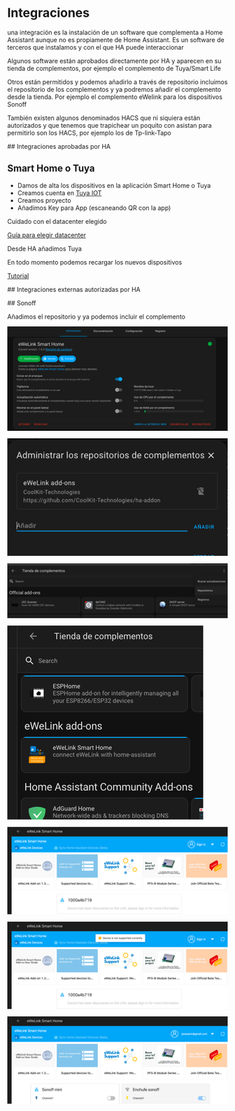 # Integraciones
 una integración es la instalación de un software que complementa a Home Assistant aunque no es propiamente de Home Assistant. Es un software de terceros que instalamos y con el que HA puede interaccionar

 Algunos software están aprobados directamente por HA y aparecen en su tienda de complementos, por ejemplo el complemento de Tuya/Smart Life

Otros están permitidos y podemos añadirlo a través de repositorio incluimos el repositorio de los complementos y ya podremos añadir el complemento desde la tienda. Por ejemplo el complemento eWelink para los dispositivos Sonoff



También existen algunos denominados HACS que ni siquiera están autorizados y que tenemos que trapichear un poquito con asistan para permitirlo son los HACS, por ejemplo los de Tp-link-Tapo

## Integraciones aprobadas por HA

## Smart Home o Tuya

* Damos de alta los dispositivos en la aplicación Smart Home o Tuya
* Creamos cuenta en [Tuya IOT](https://iot.tuya.com/cloud/?id=p1699222959241ncyp7x)
* Creamos proyecto
* Añadimos Key para App (escaneando QR con la app)

Cuidado con el datacenter elegido

[Guía para elegir datacenter](https://github.com/tuya/tuya-home-assistant/blob/main/docs/regions_dataCenters.md)

Desde HA añadimos Tuya 

En todo momento podemos recargar los nuevos dispositivos

[Tutorial](https://www.home-assistant.io/integrations/tuya)

## Integraciones externas autorizadas por HA

## Sonoff

Añadimos el repositorio y ya podemos incluir el complemento

![](./images/HA_sonoff_1.png)

![](./images/HA_sonoff_2.png)

![](./images/HA_sonoff_3.png)

![](./images/HA_sonoff_4.png)

![](./images/HA_sonoff_5.png)

![](./images/HA_sonoff_6.png)

![](./images/HA_sonoff_7.png)
